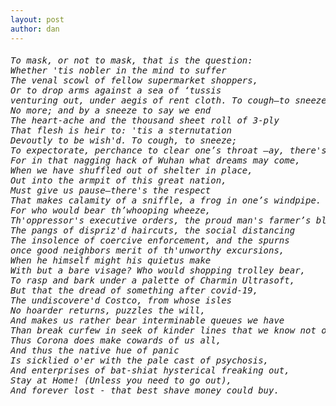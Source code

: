 ```yaml
---
layout: post
author: dan
---
```

<h6>
<pre>
﻿To mask, or not to mask, that is the question:
Whether 'tis nobler in the mind to suffer
The venal scowl of fellow supermarket shoppers,
Or to drop arms against a sea of ‘tussis
venturing out, under aegis of rent cloth. To cough—to sneeze,
No more; and by a sneeze to say we end
The heart-ache and the thousand sheet roll of 3-ply
That flesh is heir to: 'tis a sternutation
Devoutly to be wish'd. To cough, to sneeze;
To expectorate, perchance to clear one’s throat —ay, there's the rub:
For in that nagging hack of Wuhan what dreams may come,
When we have shuffled out of shelter in place,
Out into the armpit of this great nation,
Must give us pause—there's the respect
That makes calamity of a sniffle, a frog in one’s windpipe.
For who would bear th’whooping wheeze,
Th'oppressor's executive orders, the proud man's farmer’s blow,
The pangs of dispriz'd haircuts, the social distancing
The insolence of coercive enforcement, and the spurns
once good neighbors merit of th'unworthy excursions,
When he himself might his quietus make
With but a bare visage? Who would shopping trolley bear,
To rasp and bark under a palette of Charmin Ultrasoft,
But that the dread of something after covid-19,
The undiscovere'd Costco, from whose isles
No hoarder returns, puzzles the will,
And makes us rather bear interminable queues we have
Than break curfew in seek of kinder lines that we know not of?
Thus Corona does make cowards of us all,
And thus the native hue of panic
Is sicklied o'er with the pale cast of psychosis,
And enterprises of bat-shiat hysterical freaking out,
Stay at Home! (Unless you need to go out),
And forever lost - that best shave money could buy.
</pre>
</h6>